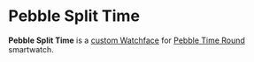 # Pebble Split Time

**Pebble Split Time** is a [custom Watchface](https://developer.pebble.com/tutorials/watchface-tutorial/part1/) for [Pebble Time Round](https://www.pebble.com/pebble-time-round-smartwatch-features) smartwatch.